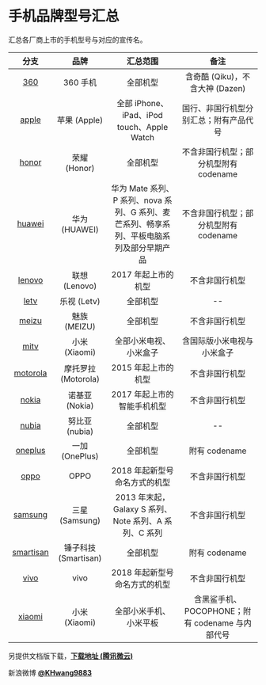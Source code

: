 # 手机品牌型号汇总
汇总各厂商上市的手机型号与对应的宣传名。

| 分支 | 品牌 | 汇总范围 | 备注 |
| :-: | :-: | :-: | :-: |
| [360](https://github.com/KHwang9883/MobileModels/tree/360) | 360 手机 | 全部机型 | 含奇酷 (Qiku)，不含大神 (Dazen) |
| [apple](https://github.com/KHwang9883/MobileModels/tree/apple) | 苹果 (Apple) | 全部 iPhone、iPad、iPod touch、Apple Watch | 国行、非国行机型分别汇总；附有产品代号 |
| [honor](https://github.com/KHwang9883/MobileModels/tree/honor) | 荣耀 (Honor) | 全部机型 | 不含非国行机型；部分机型附有 codename |
| [huawei](https://github.com/KHwang9883/MobileModels/tree/huawei) | 华为 (HUAWEI) | 华为 Mate 系列、P 系列、nova 系列、G 系列、麦芒系列、畅享系列、平板电脑系列及部分早期产品 | 不含非国行机型；部分机型附有 codename |
| [lenovo](https://github.com/KHwang9883/MobileModels/tree/lenovo) | 联想 (Lenovo) | 2017 年起上市的机型 | 不含非国行机型 |
| [letv](https://github.com/KHwang9883/MobileModels/tree/letv) | 乐视 (Letv) | 全部机型 | -- |
| [meizu](https://github.com/KHwang9883/MobileModels/tree/meizu) | 魅族 (MEIZU) | 全部机型 | 不含非国行机型 |
| [mitv](https://github.com/KHwang9883/MobileModels/tree/mitv) | 小米 (Xiaomi) | 全部小米电视、小米盒子 | 含国际版小米电视与小米盒子 |
| [motorola](https://github.com/KHwang9883/MobileModels/tree/motorola) | 摩托罗拉 (Motorola) | 2015 年起上市的机型 | 不含非国行机型 |
| [nokia](https://github.com/KHwang9883/MobileModels/tree/nokia) | 诺基亚 (Nokia) | 2017 年起上市的智能手机机型 | 不含非国行机型 |
| [nubia](https://github.com/KHwang9883/MobileModels/tree/nubia) | 努比亚 (nubia) | 全部机型 | -- |
| [oneplus](https://github.com/KHwang9883/MobileModels/tree/oneplus) | 一加 (OnePlus) | 全部机型 | 附有 codename |
| [oppo](https://github.com/KHwang9883/MobileModels/tree/oppo) | OPPO | 2018 年起新型号命名方式的机型 | 不含非国行机型 |
| [samsung](https://github.com/KHwang9883/MobileModels/tree/samsung) | 三星 (Samsung) | 2013 年末起，Galaxy S 系列、Note 系列、A 系列、C 系列 | 不含非国行机型 |
| [smartisan](https://github.com/KHwang9883/MobileModels/tree/smartisan) | 锤子科技 (Smartisan) | 全部机型 | 附有 codename |
| [vivo](https://github.com/KHwang9883/MobileModels/tree/vivo) | vivo | 2018 年起新型号命名方式的机型 | 不含非国行机型 |
| [xiaomi](https://github.com/KHwang9883/MobileModels/tree/xiaomi) | 小米 (Xiaomi) | 全部小米手机、小米平板 | 含黑鲨手机、POCOPHONE；附有 codename 与内部代号 |

另提供文档版下载，**[下载地址 (腾讯微云)](https://share.weiyun.com/5IKU1Mt)**

新浪微博 **[@KHwang9883](https://weibo.com/huangyf9883)**

